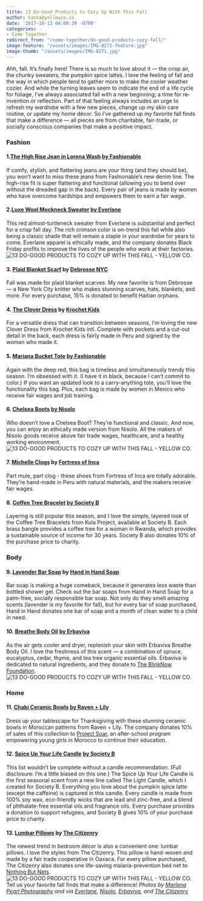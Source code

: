 ```yaml
---
title: 13 Do-Good Products to Cozy Up With This Fall
author: hanna@yellowco.co
date: '2017-10-13 04:00:39 -0700'
categories:
- Come Together
redirect_from: "/come-together/do-good-products-cozy-fall/"
image-feature: "/assets/images/IMG-8271-feature.jpg"
image-thumb: "/assets/images/IMG-8271.jpg"
---
```


Ahh, fall. It’s finally here! There is so much to love about it — the crisp air, the chunky sweaters, the pumpkin spice lattes. I love the feeling of fall and the way in which people tend to gather more to make the cooler weather cozier. And while the turning leaves seem to indicate the end of a life cycle for foliage, I’ve always associated fall with a new beginning; a time for re-invention or reflection. Part of that feeling always includes an urge to refresh my wardrobe with a few new pieces, change up my skin care routine, or update my home décor. So I’ve gathered up my favorite fall finds that make a difference — all pieces are from charitable, fair-trade, or socially conscious companies that make a positive impact.

### Fashion

#### 1.[The High Rise Jean in Lorena Wash](https://www.livefashionable.com/collections/denim/products/the-high-rise-lorena-wash) [by Fashionable](https://www.livefashionable.com/)

If comfy, stylish, and flattering jeans are your thing (and they should be), you won’t want to miss these jeans from Fashionable’s new denim line. The high-rise fit is super flattering and functional (allowing you to bend over without the dreaded gap in the back). Every pair of jeans is made by women who have overcome hardships and empowers them to earn a fair wage.

#### 2.[Luxe Wool Mockneck Sweater](https://www.everlane.com/products/womens-luxe-wool-crop-mockneck-crimson?collection=womens-sweaters) [by Everlane](https://www.everlane.com/)

This red almost-turtleneck sweater from Everlane is substantial and perfect for a crisp fall day. The rich crimson color is on-trend this fall while also being a classic shade that will remain a staple in your wardrobe for years to come. Everlane apparel is ethically made, and the company donates Black Friday profits to improve the lives of the people who work at their factories. ![13 DO-GOOD PRODUCTS TO COZY UP WITH THIS FALL - YELLOW CO.](http://yellowco.co/wp-content/uploads/2017/10/5f714142_adaa.jpg)

#### 3\. [Plaid Blanket Scarf](https://www.etsy.com/listing/506539088/blanket-scarf-plaid-oversized-poncho?ref=shop_home_active_24) by [Debrosse NYC](https://www.etsy.com/shop/DeBrosseNYC?ref=l2-shopheader-name)

Fall was made for plaid blanket scarves. My new favorite is from Debrosse — a New York City knitter who makes stunning scarves, hats, blankets, and more. For every purchase, 15% is donated to benefit Haitian orphans.

#### 4\. [The Clover Dress](https://www.krochetkids.org/shop/clover-dress/) by [Krochet Kids](https://www.krochetkids.org/)

For a versatile dress that can transition between seasons, I’m loving the new Clover Dress from Krochet Kids intl. Complete with pockets and a cut-out detail in the back, each dress is fairly made in Peru and signed by the woman who made it.

#### 5\. [Mariana Bucket Tote](https://www.livefashionable.com/collections/leather/products/mariana-bucket-tote?variant=68062314520) [by Fashionable](https://www.livefashionable.com/)

Again with the deep red, this bag is timeless and simultaneously trendy this season. I’m obsessed with it. (I have it in black, because I can’t commit to color.) If you want an updated look to a carry-anything tote, you’ll love the functionality this bag. Plus, each bag is made by women in Mexico who receive fair wages and job training.

#### **6.** [Chelsea Boots](https://nisolo.com/products/womens-chelsea-boot-black) [by Nisolo](https://nisolo.com/)

Who doesn’t love a Chelsea Boot? They’re functional and classic. And now, you can enjoy an ethically made version from Nisolo. All the makers of Nisolo goods receive above fair trade wages, healthcare, and a healthy working environment. ![13 DO-GOOD PRODUCTS TO COZY UP WITH THIS FALL - YELLOW CO.](http://yellowco.co/wp-content/uploads/2017/10/6_ChelseaBoots_Nisolo.jpg)

#### 7\. [Michelle Clogs](https://www.fortressofinca.com/michelle-steel-grey/) by [Fortress of Inca](https://www.fortressofinca.com/)

Part mule, part clog - these shoes from Fortress of Inca are totally adorable. They’re hand-made in Peru with natural materials, and the makers receive fair wages.

#### 8\. [Coffee Tree Bracelet](https://www.societyb.com/products/coffee-tree-bracelet) [by Society B](https://www.societyb.com/)

Layering is still popular this season, and I love the simple, layered look of the Coffee Tree Bracelets from Kula Project, available at Society B. Each brass bangle provides a coffee tree for a woman in Rwanda, which provides a sustainable source of income for 30 years. Society B also donates 10% of the purchase price to charity.

### **Body**

#### 9\. [Lavender Bar Soap](https://www.handinhandsoap.com/collections/bar-soap/products/lavender-bar-soap-1) by [Hand in Hand Soap](https://www.handinhandsoap.com/)

Bar soap is making a huge comeback, because it generates less waste than bottled shower gel. Check out the bar soaps from Hand in Hand Soap for a palm-free, socially responsible bar soap. Not only do they smell amazing scents (lavender is my favorite for fall), but for every bar of soap purchased, Hand in Hand donates one bar of soap and a month of clean water to a child in need.

#### 10\. [Breathe Body Oil](https://erbaviva.com/collections/personal-care-spa/products/breathe-body-oil) [by Erbaviva](https://erbaviva.com/)

As the air gets cooler and dryer, replenish your skin with Erbaviva Breathe Body Oil. I love the freshness of this scent — a combination of spruce, eucalyptus, cedar, thyme, and tea tree organic essential oils. Erbaviva is dedicated to natural ingredients, and they donate to [The BlinkNow Foundation](http://www.blinknow.org/). ![13 DO-GOOD PRODUCTS TO COZY UP WITH THIS FALL - YELLOW CO.](http://yellowco.co/wp-content/uploads/2017/10/10_BreatheBodyOil_Erbaviva.jpg)

### **Home**

#### 11\. [Chabi Ceramic Bowls](https://www.ravenandlily.com/chabi-ceramic-bowl/) [by Raven + Lily](https://www.ravenandlily.com/)

Dress up your tablescape for Thanksgiving with these stunning ceramic bowls in Moroccan patterns from Raven + Lily. The company donates 10% of sales of this collection to [Project Soar](http://www.projectsoarmorocco.org/), an after-school program empowering young girls in Morocco to continue their education.

#### 12\. [Spice Up Your Life Candle](https://www.societyb.com/collections/the-light-candle) [by Society B](https://www.societyb.com/)

This list wouldn’t be complete without a candle recommendation. (Full disclosure: I’m a little biased on this one.) The Spice Up Your Life Candle is the first seasonal scent from a new line called The Light Candle, which I created for Society B. Everything you love about the pumpkin spice latte (except the caffeine) is captured in this candle. Every candle is made from 100% soy wax, eco-friendly wicks that are lead and zinc-free, and a blend of phthalate-free essential oils and fragrance oils. Every purchase provides a donation to support refugees, and Society B gives 10% of your purchase price to charity.

#### 13\. [Lumbar Pillows](https://www.the-citizenry.com/collections/pillows/products/madera-lumbar-pillow) by [The Citizenry](https://www.the-citizenry.com/)

The newest trend in bedroom décor is also a convenient one: lumbar pillows. I love the styles from The Citizenry. This pillow is hand-woven and made by a fair trade cooperative in Oaxaca. For every pillow purchased, The Citizenry also donates one life-saving malaria-prevention bed net to [Nothing But Nets](https://nothingbutnets.net/). ![13 DO-GOOD PRODUCTS TO COZY UP WITH THIS FALL - YELLOW CO.](http://yellowco.co/wp-content/uploads/2017/10/TheCitizerny_Holiday2016_OmbreLumbar_4_1024x1024.jpg) Tell us your favorite fall finds that make a difference! _Photos by [Marlena Pearl Photography](https://www.marlenapearlphotography.com/) and via [Everlane](https://www.everlane.com/), [Nisolo](https://nisolo.com/), [Erbaviva](https://erbaviva.com/), and [The Citizenry](https://www.the-citizenry.com/)_[](https://www.instagram.com/society_b/)
